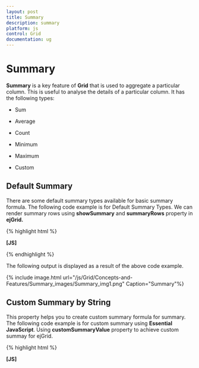 ```yaml
---
layout: post
title: Summary
description: summary 
platform: js
control: Grid
documentation: ug
---
```


# Summary 

**Summary** is a key feature of **Grid** that is used to aggregate a particular column. This is useful to analyse the details of a particular column. It has the following types:

* Sum

* Average 

* Count

* Minimum

* Maximum

* Custom

## Default Summary

There are some default summary types available for basic summary formula. The following code example is for Default Summary Types. We can render summary rows using **showSummary** and **summaryRows** property in **ejGrid.**

{% highlight html %}

**[JS]**

 <div id="Grid"></div>
    <script type="text/javascript">
        $(function () {
            $("#Grid").ejGrid({
                /// the datasource "window.gridData" is referred from jsondata.min.js
                dataSource: window.gridData,
                allowPaging: true,
              **showSummary**: true,
                pageSettings: { pageSize: 5 },
               **summaryRows**: [
                    { title: "Sum", **summaryColumns**: [{ summaryType: ej.Grid.SummaryType.Sum, displayColumn: "Freight", dataMember: "Freight", format: "{0:C2}" }] },
                    { title: "Average", summaryColumns: [{ summaryType: ej.Grid.SummaryType.Average, displayColumn: "Freight", dataMember: "Freight", format: "{0:C2}" }] },
                ],
                columns: [
                           { field: "OrderID", headerText: "Order ID", isPrimaryKey: true, textAlign: ej.TextAlign.Right, width: 80 },
                           { field: "EmployeeID", headerText: "Employee ID", textAlign: ej.TextAlign.Right, width: 80 },
                           { field: "ShipCity", headerText: "Ship City", width: 90 },
                           { field: "ShipName", headerText: "Ship Name", width: 110 },
                           { field: "ShipCountry", headerText: "Ship Country", width: 100 },
                           { field: "Freight", headerText: "Freight", textAlign: ej.TextAlign.Right, width: 80, format: "{0:C}" }
                ]
            });
        });
    </script>


{% endhighlight %}



The following output is displayed as a result of the above code example.

{% include image.html url="/js/Grid/Concepts-and-Features/Summary_images/Summary_img1.png" Caption="Summary"%}

## Custom Summary by String

This property helps you to create custom summary formula for summary. The following code example is for custom summary using **Essential JavaScript**. Using **customSummaryValue** property to achieve custom summay for ejGrid.

{% highlight html %}

**[JS]**

<div id="Grid"></div>
    <script type="text/javascript">	
        $(function () {

            $("#Grid").ejGrid({
                // the datasource "window.gridData" is referred from jsondata.min.js
                dataSource: window.gridData,
                allowPaging: true,
                showSummary: true,
                pageSettings: { pageSize: 5 },
                summaryRows: [{ title: "Currency", summaryColumns: [{ summaryType: ej.Grid.SummaryType.Custom, **customSummaryValue**: currency(), displayColumn: "Freight", format: "{0:C2}" }] }
                ],
                columns: [
                    { field: "OrderID", headerText: "Order ID", textAlign: ej.TextAlign.Right, width: 70 },
                     { field: "CustomerID", headerText: "Customer ID", textAlign: ej.TextAlign.Left, width: 70 },
                     { field: "EmployeeID", headerText: "Employee ID", textAlign: ej.TextAlign.Right, width: 70 },
                     { field: "ShipCity", headerText: "Ship City", textAlign: ej.TextAlign.Left, width: 70 },
                     { field: "Freight", headerText: "Freight", textAlign: ej.TextAlign.Right, width: 70, format: "{0:C2}" }
                ],
            });
            function currency() {
                var rs = 100000;
                var dol = 0.017
                return (rs * dol);
            }
        });
    </script>


{% endhighlight %}



The following output is displayed as a result of the above code example.

{% include image.html url="/js/Grid/Concepts-and-Features/Summary_images/Summary_img2.png" Caption="Custom Summary"%}

## Custom Summary by Function

**Custom Summary** is used to create custom summary formula for summary. The following code example is for custom summary using **Essential JavaScript**.

{% highlight html %}

**[JS]**

  <div id="Grid"></div>

    <script type="text/javascript">


        $(function () {

            $("#Grid").ejGrid({

                // the datasource "window.gridData" is referred from jsondata.min.js

                dataSource: window.gridData,

                allowPaging: true,

                showSummary: true,

                pageSettings: { pageSize: 5 },

                summaryRows: [{ title: "Currency", summaryColumns: [{ summaryType: ej.Grid.SummaryType.Custom, **customSummaryValue: currency,** displayColumn: "Freight", format: "{0:C2}" }] }

                ],

                columns: ["OrderID", "EmployeeID", "ShipCity", "Freight"],

            });

        });

        function currency() {

            var rs = 100000;

            var dol = 0.017

            return (rs * dol);
        }

    </script>



{% endhighlight %}



{% include image.html url="/js/Grid/Concepts-and-Features/Summary_images/Summary_img3.png" Caption="Custom Summary by Function"%}

## Group Summary

This property helps you to enable the group summary column in **Grid**. The following code example is for Group summary.

{% highlight html %}

**[JS]**

<div id="Grid"></div>

    <script type="text/javascript">
        $(function () {
            // the datasource "window.gridData" is referred from jsondata.min.js
            var data = window.gridData;
            $("#Grid").ejGrid({
                dataSource: data,
                allowPaging: true,

                allowGrouping: true,
                showSummary: true,
                pageSettings: { pageSize: 8 },
                summaryRows: [
                    { summaryColumns: [{ summaryType: ej.Grid.SummaryType.Sum, displayColumn: "Freight", dataMember: "Freight", format: "{0:C2}", prefix: "Sum = " }], showTotalSummary: false }
                ],
                groupSettings: { groupedColumns: ["CustomerID"] },
                columns: [
                          { field: "OrderID", headerText: "Order ID", width: 80, isPrimaryKey: true, textAlign: ej.TextAlign.Right,  },
                          { field: "CustomerID", headerText: "Customer ID", textAlign: ej.TextAlign.Left, width: 75 },
                          { field: "ShipCity", headerText: 'Ship City', textAlign: ej.TextAlign.Left, width: 150 },
                          { field: "EmployeeID", headerText: "Employee ID", width: 75, textAlign: ej.TextAlign.Right },
                          { field: "Freight", headerText: "Freight", width: 75, textAlign: ej.TextAlign.Right, format: "{0:C}" }
                ]
            });
        });
    </script>


{% endhighlight %}



The following output is displayed as a result of the above code example.

{% include image.html url="/js/Grid/Concepts-and-Features/Summary_images/Summary_img4.png" Caption="Group Summary"%}

## Caption Summary

This property is used to create Caption Summary column in **Grid**. **showCaptionSummary** property is used to show the caption summary in grid. The following code example is for Caption Summary.

{% highlight html %}

**[JS]**

<div id="Grid"></div>

    <script type="text/javascript">
        $(function () {
            // the datasource "window.gridData" is referred from jsondata.min.js

            $("#Grid").ejGrid({
                dataSource: window.gridData,
                allowPaging: true,
                allowGrouping: true,
                showSummary: true,
                pageSettings: { pageSize: 10 },
                summaryRows: [{ **showCaptionSummary**: true, summaryColumns: [{ summaryType: ej.Grid.SummaryType.Average, displayColumn: "Freight", dataMember: "Freight", format: "{0:C2}", prefix: "Average = " }], showTotalSummary: false }],
                groupSettings: { groupedColumns: ["CustomerID"] },
                columns: [
                          { field: "OrderID", headerText: "Order ID", textAlign: ej.TextAlign.Right, width: 80, isPrimaryKey: true },
                          { field: "CustomerID",headerText:"Customer ID", textAlign: ej.TextAlign.Left, width: 75 },
                          { field: "EmployeeID", headerText: "Employee ID", width: 75, textAlign: ej.TextAlign.Right },
                          { field: "Freight", headerText: "Freight", width: 75, textAlign: ej.TextAlign.Right, format: "{0:C}" }
                ]
            });
        });
    </script>


{% endhighlight %}



The following output is displayed as a result of the above code example.

{% include image.html url="/js/Grid/Concepts-and-Features/Summary_images/Summary_img5.png" Caption="Caption Summary"%}

